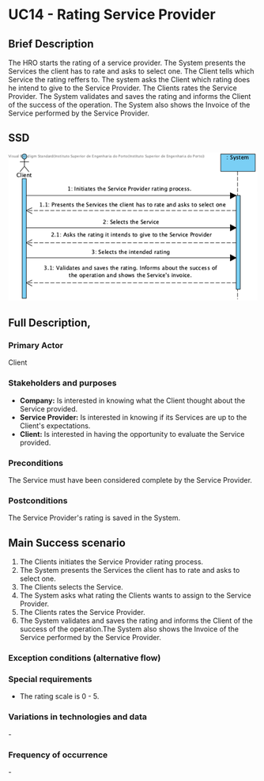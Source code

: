 # UC14 - Rating Service Provider

## Brief Description
The HRO starts the rating of a service provider. The System presents the Services the client has to rate and asks to select one. The Client tells which Service the rating reffers to. The system asks the Client which rating does he intend to give to the Service Provider. The Clients rates the Service Provider. The System validates and saves the rating and informs the Client of the success of the operation. The System also shows the Invoice of the Service performed by the Service Provider.


## SSD
![SSD_UC14.png](SSD_UC14.png)

## Full Description,

### Primary Actor

Client

### Stakeholders and purposes
* **Company:** Is interested in knowing what the Client thought about the Service provided.
* **Service Provider:** Is interested in knowing if its Services are up to the Client's expectations.
* **Client:** Is interested in having the opportunity to evaluate the Service provided.


### Preconditions

The Service must have been considered complete by the Service Provider.

### Postconditions

The Service Provider's rating is saved in the System.

## Main Success scenario
1. The Clients initiates the Service Provider rating process.
2. The System presents the Services the client has to rate and asks to select one.
3. The Clients selects the Service.
4. The System asks what rating the Clients wants to assign to the Service Provider.
5. The Clients rates the Service Provider.
6. The System validates and saves the rating and informs the Client of the success of the operation.The System also shows the Invoice of the Service performed by the Service Provider.


### Exception conditions (alternative flow)


### Special requirements
* The rating scale is 0 - 5.

### Variations in technologies and data
\-

### Frequency of occurrence
\-
